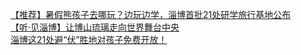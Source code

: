   
[【推荐】暑假熊孩子去哪玩？边玩边学，淄博首批21处研学旅行基地公布](http://www.dianyue.me/archives/338/z49fofz4qe68j1yo/)  
[【听·见淄博】让博山琉璃走向世界舞台中央](http://www.dianyue.me/archives/906/iiucyb2pbuyngzqw/)  
[淄博这21处避“伏”胜地对孩子免费开放！](http://www.dianyue.me/archives/791/p7tos26hj3l507in/)